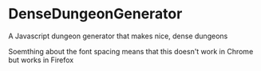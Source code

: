 # DenseDungeonGenerator
A Javascript dungeon generator that makes nice, dense dungeons

Soemthing about the font spacing means that this doesn't work in Chrome but works in Firefox
